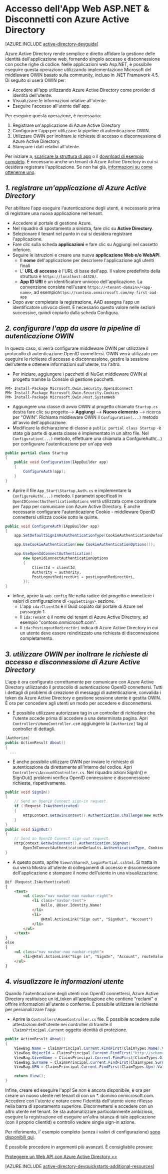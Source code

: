 <properties
    pageTitle="Guida introduttiva .NET di Azure Active Directory | Microsoft Azure"
    description="Come creare un'App Web MVC .NET che si integra con Azure Active Directory per accedere."
    services="active-directory"
    documentationCenter=".net"
    authors="dstrockis"
    manager="mbaldwin"
    editor=""/>

<tags
    ms.service="active-directory"
    ms.workload="identity"
    ms.tgt_pltfrm="na"
    ms.devlang="dotnet"
    ms.topic="article"
    ms.date="09/16/2016"
    ms.author="dastrock"/>

# <a name="aspnet-web-app-sign-in--sign-out-with-azure-ad"></a>Accesso dell'App Web ASP.NET & Disconnetti con Azure Active Directory

[AZURE.INCLUDE [active-directory-devguide](../../includes/active-directory-devguide.md)]

Azure Active Directory rende semplice e diretto affidare la gestione delle identità dell'applicazione web, fornendo singolo accesso e disconnessione con poche righe di codice.  Nelle applicazioni web Asp.NET, è possibile eseguire questa operazione utilizzando implementazione Microsoft del middleware OWIN basato sulla community, incluso in .NET Framework 4.5.  Di seguito si userà OWIN per:
-   Accedere all'app utilizzando Azure Active Directory come provider di identità dell'utente.
-   Visualizzare le informazioni relative all'utente.
-   Eseguire l'accesso all'utente dall'app.

Per eseguire questa operazione, è necessario:

1. Registrare un'applicazione di Azure Active Directory
2. Configurare l'app per utilizzare la pipeline di autenticazione OWIN.
3. Utilizzare OWIN per inoltrare le richieste di accesso e disconnessione di Azure Active Directory.
4. Stampare i dati relativi all'utente.

Per iniziare a, [scaricare la struttura di app](https://github.com/AzureADQuickStarts/WebApp-OpenIdConnect-DotNet/archive/skeleton.zip) o il [download di esempio completo](https://github.com/AzureADQuickStarts/WebApp-OpenIdConnect-DotNet/archive/complete.zip).  È necessario anche un tenant di Azure Active Directory in cui si desidera registrare l'applicazione.  Se non hai già, [informazioni su come ottenerne uno](active-directory-howto-tenant.md).

## <a name="1--register-an-application-with-azure-ad"></a>*1. registrare un'applicazione di Azure Active Directory*
Per abilitare l'app eseguire l'autenticazione degli utenti, è necessario prima di registrare una nuova applicazione nel tenant.

- Accedere al portale di gestione Azure.
- Nel riquadro di spostamento a sinistra, fare clic su **Active Directory**.
- Selezionare il tenant nel punto in cui si desidera registrare l'applicazione.
- Fare clic sulla scheda **applicazioni** e fare clic su Aggiungi nel cassetto inferiore.
- Seguire le istruzioni e creare una nuova **applicazione Web e/o WebAPI**.
    - Il **nome** dell'applicazione per descrivere l'applicazione agli utenti finali
    -   L' **URL di accesso** è l'URL di base dell'app.  Il valore predefinito della struttura è `https://localhost:44320/`.
    - **App ID URI** è un identificatore univoco dell'applicazione.  La convenzione consiste nell'usare `https://<tenant-domain>/<app-name>`, ad esempio`https://contoso.onmicrosoft.com/my-first-aad-app`
- Dopo aver completato la registrazione, AAD assegna l'app un identificatore univoco client.  È necessario questo valore nelle sezioni successive, quindi copiarlo dalla scheda Configura.

## <a name="2-set-up-your-app-to-use-the-owin-authentication-pipeline"></a>*2. configurare l'app da usare la pipeline di autenticazione OWIN*
In questo caso, si verrà configurare middleware OWIN per utilizzare il protocollo di autenticazione OpenID connettersi.  OWIN verrà utilizzato per eseguire le richieste di accesso e disconnessione, gestire la sessione dell'utente e ottenere informazioni sull'utente, tra l'altro.

-   Per iniziare, aggiungere i pacchetti di NuGet middleware OWIN al progetto tramite la Console di gestione pacchetti.

```
PM> Install-Package Microsoft.Owin.Security.OpenIdConnect
PM> Install-Package Microsoft.Owin.Security.Cookies
PM> Install-Package Microsoft.Owin.Host.SystemWeb
```

-   Aggiungere una classe di avvio OWIN al progetto chiamato `Startup.cs` destra fare clic su progetto--> **Aggiungi** --> **Nuovo elemento** --> ricerca per "OWIN".  Richiama middleware OWIN il `Configuration(...)` metodo all'avvio dell'applicazione.
-   Modificare la dichiarazione di classe a `public partial class Startup` -è stata già parte di questa classe è implementato in un altro file.  Nel `Configuration(...)` metodo, effettuare una chiamata a ConfgureAuth(...) per configurare l'autenticazione per un'app web  

```C#
public partial class Startup
{
    public void Configuration(IAppBuilder app)
    {
        ConfigureAuth(app);
    }
}
```

-   Aprire il file `App_Start\Startup.Auth.cs` e implementare la `ConfigureAuth(...)` metodo.  I parametri specificati in `OpenIDConnectAuthenticationOptions` verrà utilizzata come coordinate per l'app per comunicare con Azure Active Directory.  È anche necessario configurare l'autenticazione Cookie - middleware OpenID connettersi utilizza cookie sotto le quinte.

```C#
public void ConfigureAuth(IAppBuilder app)
{
    app.SetDefaultSignInAsAuthenticationType(CookieAuthenticationDefaults.AuthenticationType);

    app.UseCookieAuthentication(new CookieAuthenticationOptions());

    app.UseOpenIdConnectAuthentication(
        new OpenIdConnectAuthenticationOptions
        {
            ClientId = clientId,
            Authority = authority,
            PostLogoutRedirectUri = postLogoutRedirectUri,
        });
}
```

-   Infine, aprire la `web.config` file nella radice del progetto e immettere i valori di configurazione di `<appSettings>` sezione.
    -   L'app `ida:ClientId` è il Guid copiato dal portale di Azure nel passaggio 1.
    -   Il `ida:Tenant` è il nome del tenant di Azure Active Directory, ad esempio "contoso.onmicrosoft.com".
    -   Il `ida:PostLogoutRedirectUri` indica di Azure Active Directory in cui un utente deve essere reindirizzato una richiesta di disconnessione completamento.

## <a name="3-use-owin-to-issue-sign-in-and-sign-out-requests-to-azure-ad"></a>*3. utilizzare OWIN per inoltrare le richieste di accesso e disconnessione di Azure Active Directory*
L'app è ora configurato correttamente per comunicare con Azure Active Directory utilizzando il protocollo di autenticazione OpenID connettersi.  Tutti i dettagli di problemi di creazione di messaggi di autenticazione, convalida i token da Azure Active Directory e gestione sessione utente è gestita OWIN.  È ora per concedere agli utenti un modo per accedere e disconnettersi.

- È possibile utilizzare autorizzare tag in un controller di richiedere che l'utente accede prima di accedere a una determinata pagina.  Apri `Controllers\HomeController.cs`e aggiungere la `[Authorize]` tag al controller di dettagli.

```C#
[Authorize]
public ActionResult About()
{
  ...
```

-   È anche possibile utilizzare OWIN per inviare le richieste di autenticazione da direttamente all'interno del codice.  Apri `Controllers\AccountController.cs`.  Nel riquadro azioni SignIn() e SignOut() problemi verifica OpenID connessione e disconnessione richieste, rispettivamente.

```C#
public void SignIn()
{
    // Send an OpenID Connect sign-in request.
    if (!Request.IsAuthenticated)
    {
        HttpContext.GetOwinContext().Authentication.Challenge(new AuthenticationProperties { RedirectUri = "/" }, OpenIdConnectAuthenticationDefaults.AuthenticationType);
    }
}
public void SignOut()
{
    // Send an OpenID Connect sign-out request.
    HttpContext.GetOwinContext().Authentication.SignOut(
        OpenIdConnectAuthenticationDefaults.AuthenticationType, CookieAuthenticationDefaults.AuthenticationType);
}
```

-   A questo punto, aprire `Views\Shared\_LoginPartial.cshtml`.  Si tratta in cui verrà Mostra all'utente di collegamenti di accesso e disconnessione dell'applicazione e stampare il nome dell'utente in una visualizzazione.

```HTML
@if (Request.IsAuthenticated)
{
    <text>
        <ul class="nav navbar-nav navbar-right">
            <li class="navbar-text">
                Hello, @User.Identity.Name!
            </li>
            <li>
                @Html.ActionLink("Sign out", "SignOut", "Account")
            </li>
        </ul>
    </text>
}
else
{
    <ul class="nav navbar-nav navbar-right">
        <li>@Html.ActionLink("Sign in", "SignIn", "Account", routeValues: null, htmlAttributes: new { id = "loginLink" })</li>
    </ul>
}
```

## <a name="4--display-user-information"></a>*4. visualizzare le informazioni utente*
Quando l'autenticazione degli utenti con OpenID connettersi, Azure Active Directory restituisce un id_token all'applicazione che contiene "reclami" o offrire informazioni all'utente o conferme.  È possibile utilizzare le richieste per personalizzare l'app:

- Aprire la `Controllers\HomeController.cs` file.  È possibile accedere sulle attestazioni dell'utente nei controller di tramite il `ClaimsPrincipal.Current` oggetto identità di protezione.

```C#
public ActionResult About()
{
    ViewBag.Name = ClaimsPrincipal.Current.FindFirst(ClaimTypes.Name).Value;
    ViewBag.ObjectId = ClaimsPrincipal.Current.FindFirst("http://schemas.microsoft.com/identity/claims/objectidentifier").Value;
    ViewBag.GivenName = ClaimsPrincipal.Current.FindFirst(ClaimTypes.GivenName).Value;
    ViewBag.Surname = ClaimsPrincipal.Current.FindFirst(ClaimTypes.Surname).Value;
    ViewBag.UPN = ClaimsPrincipal.Current.FindFirst(ClaimTypes.Upn).Value;

    return View();
}
```

Infine, creare ed eseguire l'app!  Se non è ancora disponibile, è ora per creare un nuovo utente nel tenant di con un *. dominio onmicrosoft.com.  Accedere con l'utente e notare come l'identità dell'utente viene riflesso nella barra di spostamento superiore.  Disconnettersi e accedere con un altro utente nel tenant.  Se sta automatizzare particolarmente ambizioso, eseguire la registrazione ed eseguire un'altra istanza di tale applicazione (con il proprio clientId) e controllo vedere single sign-in azione.

Per riferimento, l' esempio completo (senza i valori di configurazione) [sono disponibili qui](https://github.com/AzureADQuickStarts/WebApp-OpenIdConnect-DotNet/archive/complete.zip).  

È possibile procedere in argomenti più avanzati.  È consigliabile provare:

[Proteggere un Web API con Azure Active Directory >>](active-directory-devquickstarts-webapi-dotnet.md)

[AZURE.INCLUDE [active-directory-devquickstarts-additional-resources](../../includes/active-directory-devquickstarts-additional-resources.md)]
